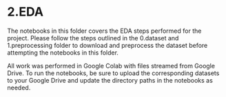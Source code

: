# 2.EDA

The notebooks in this folder covers the EDA steps performed for the project. Please follow the steps outlined in the 0.dataset and 1.preprocessing folder to download and preprocess the dataset before attempting the notebooks in this folder.

All work was performed in Google Colab with files streamed from Google Drive. To run the notebooks, be sure to upload the corresponding datasets to your Google Drive and update the directory paths in the notebooks as needed. 